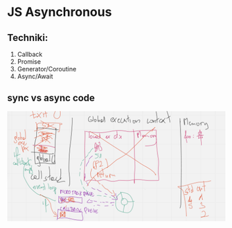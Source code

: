 # JS Asynchronous


## Techniki:
1. Callback
2. Promise
3. Generator/Coroutine
4. Async/Await

## sync vs async code

![Diagram](async_test_diagram.png)